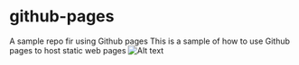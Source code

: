 # github-pages
A sample repo fir using Github pages
This is a sample of how to use Github pages to host static web pages
![Alt text]("https://github.com/Mayesamomo/github-pages/blob/main/images/mario.jpg")